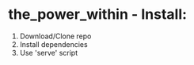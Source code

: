 # the_power_within - Install:
  1. Download/Clone repo
  2. Install dependencies
  3. Use 'serve' script
